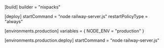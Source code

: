 [build]
builder = "nixpacks"

[deploy]
startCommand = "node railway-server.js"
restartPolicyType = "always"

[environments.production]
variables = { NODE_ENV = "production" }

[environments.production.deploy]
startCommand = "node railway-server.js" 